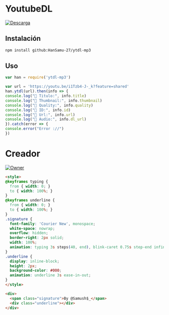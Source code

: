 # YoutubeDL

[![Descarga](https://i.postimg.cc/LXWmBnHM/images.png)](https://github.com/HanSamu-27/ytdl-mp3/releases/latest)

## Instalación

```bash
npm install github:HanSamu-27/ytdl-mp3

```

## Uso

```javascript
var han = require('ytdl-mp3')

var url = 'https://youtu.be/i1Tzb4-J-_k?feature=shared'
han.ytdl(url).then(info => {
console.log("💮 Titulo:", info.title)
console.log("💮 Thumbnail:", info.thumbnail)
console.log("💮 Quality:", info.quality)
console.log("💮 ID:", info.id)
console.log("💮 Url:", info.url)
console.log("💮 Audio:", info.dl_url)
}).catch(error => {
console.error("Error ://")
})
```

# Creador

[![Owner](https://i.postimg.cc/zBW1Pjj6/c596864f-25dd-425c-b9df-8fe84e3c3860.jpg)](https://wa.me/+5491168239750?text=Hola+Samu)

```html
<style>
@keyframes typing {
  from { width: 0; }
  to { width: 100%; }
}
@keyframes underline {
  from { width: 0; }
  to { width: 100%; }
}
.signature {
  font-family: 'Courier New', monospace;
  white-space: nowrap;
  overflow: hidden;
  border-right: 2px solid;
  width: 100%;
  animation: typing 3s steps(40, end), blink-caret 0.75s step-end infinite;
}
.underline {
  display: inline-block;
  height: 2px;
  background-color: #000;
  animation: underline 3s ease-in-out;
}
</style>

<div>
  <span class="signature">By @Samush$_</span>
  <div class="underline"></div>
</div>
